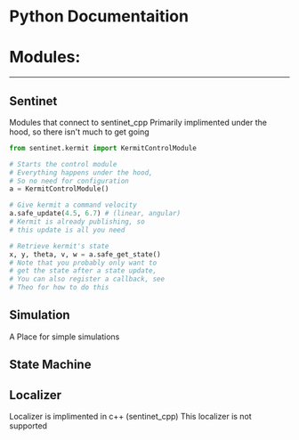 # Python Documentaition

# Modules:
***

## Sentinet
Modules that connect to sentinet_cpp
Primarily implimented under the hood, so there isn't much to get going

```python
from sentinet.kermit import KermitControlModule

# Starts the control module
# Everything happens under the hood,
# So no need for configuration
a = KermitControlModule()

# Give kermit a command velocity
a.safe_update(4.5, 6.7) # (linear, angular)
# Kermit is already publishing, so
# this update is all you need

# Retrieve kermit's state 
x, y, theta, v, w = a.safe_get_state()
# Note that you probably only want to
# get the state after a state update,
# You can also register a callback, see
# Theo for how to do this
```
## Simulation
A Place for simple simulations

## State Machine
## Localizer
Localizer is implimented in c++ (sentinet_cpp)
This localizer is not supported
